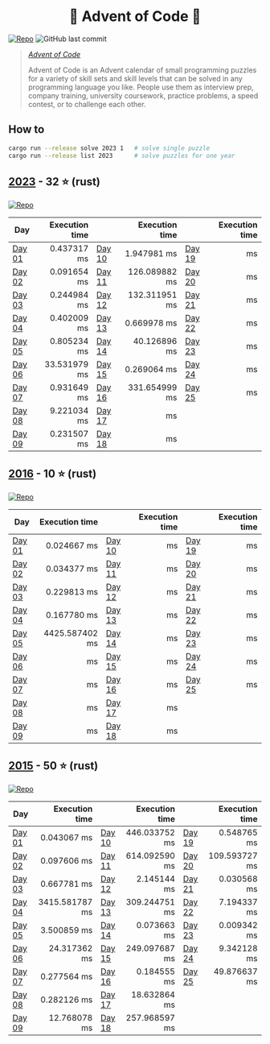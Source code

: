 <h1 align="center">
  🎄 Advent of Code 🎄
</h1>

[![Repo](https://github.com/tonigineer/advent-of-code/actions/workflows/repo.yml/badge.svg)](https://github.com/tonigineer/advent-of-code/actions/workflows/repo.yml) ![GitHub last commit](https://img.shields.io/github/last-commit/tonigineer/advent-of-code)

> <cite> [Advent of Code](https://adventofcode.com/) 
>
> Advent of Code is an Advent calendar of small programming puzzles for a variety of skill sets and skill levels that can be solved in any programming language you like. People use them as interview prep, company training, university coursework, practice problems, a speed contest, or to challenge each other.</cite>

## How to

```bash
cargo run --release solve 2023 1   # solve single puzzle
cargo run --release list 2023      # solve puzzles for one year
```

## [2023](https://adventofcode.com/2023) - 32 ⭐ (rust)

[![Repo](https://github.com/tonigineer/advent-of-code/actions/workflows/aoc_2023.yml/badge.svg)](https://github.com/tonigineer/advent-of-code/actions/workflows/aoc_2023.yml)

Day  | Execution time | | Execution time | | Execution time
--- | ---: | --- | ---: | --- | ---:
[Day 01](aoc_2023/src/day_01.rs) | 0.437317 ms  | [Day 10](aoc_2023/src/day_10.rs) | 1.947981 ms | [Day 19](aoc_2023/src/day_19.rs) |  ms
[Day 02](aoc_2023/src/day_02.rs) | 0.091654 ms  | [Day 11](aoc_2023/src/day_11.rs) | 126.089882 ms | [Day 20](aoc_2023/src/day_20.rs) |  ms
[Day 03](aoc_2023/src/day_03.rs) | 0.244984 ms  | [Day 12](aoc_2023/src/day_12.rs) | 132.311951 ms | [Day 21](aoc_2023/src/day_21.rs) |  ms
[Day 04](aoc_2023/src/day_04.rs) | 0.402009 ms  | [Day 13](aoc_2023/src/day_13.rs) | 0.669978 ms | [Day 22](aoc_2023/src/day_22.rs) |  ms
[Day 05](aoc_2023/src/day_05.rs) | 0.805234 ms  | [Day 14](aoc_2023/src/day_14.rs) | 40.126896 ms | [Day 23](aoc_2023/src/day_23.rs) |  ms
[Day 06](aoc_2023/src/day_06.rs) | 33.531979 ms | [Day 15](aoc_2023/src/day_15.rs) | 0.269064 ms | [Day 24](aoc_2023/src/day_24.rs) |  ms
[Day 07](aoc_2023/src/day_07.rs) | 0.931649 ms  | [Day 16](aoc_2023/src/day_16.rs) | 331.654999 ms | [Day 25](aoc_2023/src/day_25.rs) |  ms
[Day 08](aoc_2023/src/day_08.rs) | 9.221034 ms  | [Day 17](aoc_2023/src/day_17.rs) | ms
[Day 09](aoc_2023/src/day_09.rs) | 0.231507 ms  | [Day 18](aoc_2023/src/day_18.rs) | ms

## [2016](https://adventofcode.com/2016) - 10 ⭐ (rust)

[![Repo](https://github.com/tonigineer/advent-of-code/actions/workflows/aoc_2016.yml/badge.svg)](https://github.com/tonigineer/advent-of-code/actions/workflows/aoc_2016.yml)

Day  | Execution time | | Execution time | | Execution time
--- | ---: | --- | ---: | --- | ---:
[Day 01](aoc_2016/src/day_01.rs) | 0.024667 ms  | [Day 10](aoc_2016/src/day_10.rs) | ms | [Day 19](aoc_2016/src/day_19.rs) |  ms
[Day 02](aoc_2016/src/day_02.rs) | 0.034377 ms  | [Day 11](aoc_2016/src/day_11.rs) | ms | [Day 20](aoc_2016/src/day_20.rs) |  ms
[Day 03](aoc_2016/src/day_03.rs) | 0.229813 ms  | [Day 12](aoc_2016/src/day_12.rs) | ms | [Day 21](aoc_2016/src/day_21.rs) |  ms
[Day 04](aoc_2016/src/day_04.rs) | 0.167780 ms  | [Day 13](aoc_2016/src/day_13.rs) | ms | [Day 22](aoc_2016/src/day_22.rs) |  ms
[Day 05](aoc_2016/src/day_05.rs) | 4425.587402 ms  | [Day 14](aoc_2016/src/day_14.rs) | ms | [Day 23](aoc_2016/src/day_23.rs) |  ms
[Day 06](aoc_2016/src/day_06.rs) | ms | [Day 15](aoc_2016/src/day_15.rs) | ms | [Day 24](aoc_2016/src/day_24.rs) |  ms
[Day 07](aoc_2016/src/day_07.rs) | ms | [Day 16](aoc_2016/src/day_16.rs) | ms | [Day 25](aoc_2016/src/day_25.rs) |  ms
[Day 08](aoc_2016/src/day_08.rs) | ms | [Day 17](aoc_2016/src/day_17.rs) | ms
[Day 09](aoc_2016/src/day_09.rs) | ms | [Day 18](aoc_2016/src/day_18.rs) | ms

## [2015](https://adventofcode.com/2015) - 50 ⭐ (rust)

[![Repo](https://github.com/tonigineer/advent-of-code/actions/workflows/aoc_2015.yml/badge.svg)](https://github.com/tonigineer/advent-of-code/actions/workflows/aoc_2015.yml)

Day  | Execution time | | Execution time | | Execution time
--- | ---: | --- | ---: | --- | ---:
[Day 01](aoc_2015/src/day_01.rs) |      0.043067 ms | [Day 10](aoc_2015/src/day_10.rs) |    446.033752 ms | [Day 19](aoc_2015/src/day_19.rs) |       0.548765 ms
[Day 02](aoc_2015/src/day_02.rs) |      0.097606 ms | [Day 11](aoc_2015/src/day_11.rs) |    614.092590 ms | [Day 20](aoc_2015/src/day_20.rs) |     109.593727 ms
[Day 03](aoc_2015/src/day_03.rs) |      0.667781 ms | [Day 12](aoc_2015/src/day_12.rs) |      2.145144 ms | [Day 21](aoc_2015/src/day_21.rs) |       0.030568 ms
[Day 04](aoc_2015/src/day_04.rs) |   3415.581787 ms | [Day 13](aoc_2015/src/day_13.rs) |    309.244751 ms | [Day 22](aoc_2015/src/day_22.rs) |       7.194337 ms
[Day 05](aoc_2015/src/day_05.rs) |      3.500859 ms | [Day 14](aoc_2015/src/day_14.rs) |      0.073663 ms | [Day 23](aoc_2015/src/day_23.rs) |       0.009342 ms
[Day 06](aoc_2015/src/day_06.rs) |     24.317362 ms | [Day 15](aoc_2015/src/day_15.rs) |    249.097687 ms | [Day 24](aoc_2015/src/day_24.rs) |       9.342128 ms
[Day 07](aoc_2015/src/day_07.rs) |      0.277564 ms | [Day 16](aoc_2015/src/day_16.rs) |      0.184555 ms | [Day 25](aoc_2015/src/day_25.rs) |      49.876637 ms
[Day 08](aoc_2015/src/day_08.rs) |      0.282126 ms | [Day 17](aoc_2015/src/day_17.rs) |     18.632864 ms | 
[Day 09](aoc_2015/src/day_09.rs) |     12.768078 ms | [Day 18](aoc_2015/src/day_18.rs) |    257.968597 ms | 
